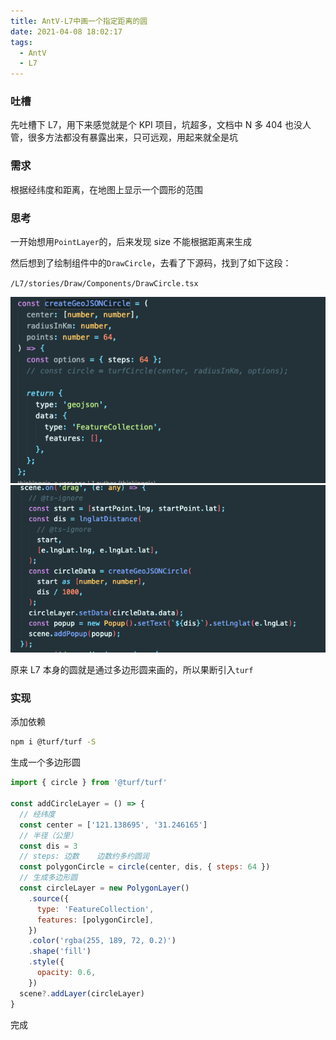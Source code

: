 ```yaml
---
title: AntV-L7中画一个指定距离的圆
date: 2021-04-08 18:02:17
tags:
  - AntV
  - L7
---
```


### 吐槽

先吐槽下 L7，用下来感觉就是个 KPI 项目，坑超多，文档中 N 多 404 也没人管，很多方法都没有暴露出来，只可远观，用起来就全是坑

### 需求

根据经纬度和距离，在地图上显示一个圆形的范围

### 思考

一开始想用`PointLayer`的，后来发现 size 不能根据距离来生成

然后想到了绘制组件中的`DrawCircle`，去看了下源码，找到了如下这段：

`/L7/stories/Draw/Components/DrawCircle.tsx`

![](./AntV-L7中画一个指定距离的圆/1.png)
![](./AntV-L7中画一个指定距离的圆/2.png)

原来 L7 本身的圆就是通过多边形圆来画的，所以果断引入`turf`

### 实现

添加依赖

```bash
npm i @turf/turf -S
```

生成一个多边形圆

```js
import { circle } from '@turf/turf'

const addCircleLayer = () => {
  // 经纬度
  const center = ['121.138695', '31.246165']
  // 半径（公里）
  const dis = 3
  // steps: 边数    边数约多约圆润
  const polygonCircle = circle(center, dis, { steps: 64 })
  // 生成多边形圆
  const circleLayer = new PolygonLayer()
    .source({
      type: 'FeatureCollection',
      features: [polygonCircle],
    })
    .color('rgba(255, 189, 72, 0.2)')
    .shape('fill')
    .style({
      opacity: 0.6,
    })
  scene?.addLayer(circleLayer)
}
```

完成